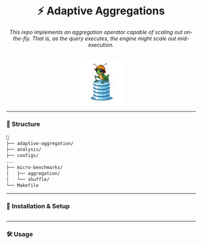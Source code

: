 <div align="center">
<h1> ⚡ Adaptive Aggregations </h1>

<h6>
This repo implements an aggregation operator capable of scaling out <i>on-the-fly</i>.
That is, as the query executes, the engine might scale out <i>mid-execution</i>.
</h6>

<img src="pic.jpg" alt="" width="120"/>
</div>

---

### 📁 Structure

```
📂
├── adaptive-aggregation/
├── analysis/
├── configs/
...
├── micro-benchmarks/
│   ├── aggregation/
│   └── shuffle/
└── Makefile
```

---

### 🔧 Installation & Setup

```bash

```

---

### 🛠️ Usage

```
```

